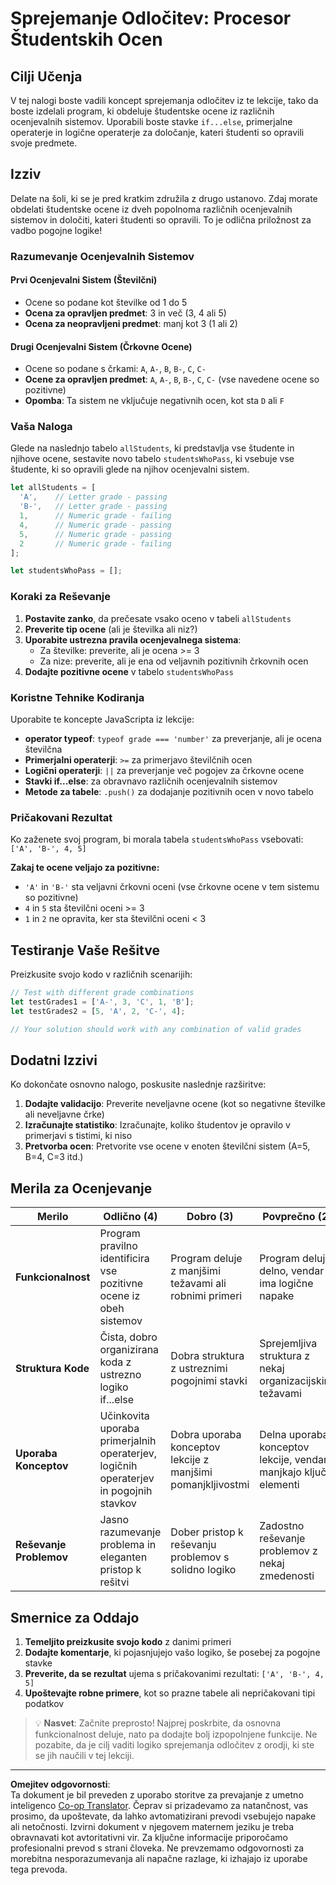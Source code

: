 <!--
CO_OP_TRANSLATOR_METADATA:
{
  "original_hash": "ffe366b2d1f037b99fbadbe1dc81083d",
  "translation_date": "2025-10-25T00:20:05+00:00",
  "source_file": "2-js-basics/3-making-decisions/assignment.md",
  "language_code": "sl"
}
-->
# Sprejemanje Odločitev: Procesor Študentskih Ocen

## Cilji Učenja

V tej nalogi boste vadili koncept sprejemanja odločitev iz te lekcije, tako da boste izdelali program, ki obdeluje študentske ocene iz različnih ocenjevalnih sistemov. Uporabili boste stavke `if...else`, primerjalne operaterje in logične operaterje za določanje, kateri študenti so opravili svoje predmete.

## Izziv

Delate na šoli, ki se je pred kratkim združila z drugo ustanovo. Zdaj morate obdelati študentske ocene iz dveh popolnoma različnih ocenjevalnih sistemov in določiti, kateri študenti so opravili. To je odlična priložnost za vadbo pogojne logike!

### Razumevanje Ocenjevalnih Sistemov

#### Prvi Ocenjevalni Sistem (Številčni)
- Ocene so podane kot številke od 1 do 5
- **Ocena za opravljen predmet**: 3 in več (3, 4 ali 5)
- **Ocena za neopravljeni predmet**: manj kot 3 (1 ali 2)

#### Drugi Ocenjevalni Sistem (Črkovne Ocene)
- Ocene so podane s črkami: `A`, `A-`, `B`, `B-`, `C`, `C-`
- **Ocene za opravljen predmet**: `A`, `A-`, `B`, `B-`, `C`, `C-` (vse navedene ocene so pozitivne)
- **Opomba**: Ta sistem ne vključuje negativnih ocen, kot sta `D` ali `F`

### Vaša Naloga

Glede na naslednjo tabelo `allStudents`, ki predstavlja vse študente in njihove ocene, sestavite novo tabelo `studentsWhoPass`, ki vsebuje vse študente, ki so opravili glede na njihov ocenjevalni sistem.

```javascript
let allStudents = [
  'A',    // Letter grade - passing
  'B-',   // Letter grade - passing  
  1,      // Numeric grade - failing
  4,      // Numeric grade - passing
  5,      // Numeric grade - passing
  2       // Numeric grade - failing
];

let studentsWhoPass = [];
```

### Koraki za Reševanje

1. **Postavite zanko**, da prečesate vsako oceno v tabeli `allStudents`
2. **Preverite tip ocene** (ali je številka ali niz?)
3. **Uporabite ustrezna pravila ocenjevalnega sistema**:
   - Za številke: preverite, ali je ocena >= 3
   - Za nize: preverite, ali je ena od veljavnih pozitivnih črkovnih ocen
4. **Dodajte pozitivne ocene** v tabelo `studentsWhoPass`

### Koristne Tehnike Kodiranja

Uporabite te koncepte JavaScripta iz lekcije:

- **operator typeof**: `typeof grade === 'number'` za preverjanje, ali je ocena številčna
- **Primerjalni operaterji**: `>=` za primerjavo številčnih ocen
- **Logični operaterji**: `||` za preverjanje več pogojev za črkovne ocene
- **Stavki if...else**: za obravnavo različnih ocenjevalnih sistemov
- **Metode za tabele**: `.push()` za dodajanje pozitivnih ocen v novo tabelo

### Pričakovani Rezultat

Ko zaženete svoj program, bi morala tabela `studentsWhoPass` vsebovati: `['A', 'B-', 4, 5]`

**Zakaj te ocene veljajo za pozitivne:**
- `'A'` in `'B-'` sta veljavni črkovni oceni (vse črkovne ocene v tem sistemu so pozitivne)
- `4` in `5` sta številčni oceni >= 3
- `1` in `2` ne opravita, ker sta številčni oceni < 3

## Testiranje Vaše Rešitve

Preizkusite svojo kodo v različnih scenarijih:

```javascript
// Test with different grade combinations
let testGrades1 = ['A-', 3, 'C', 1, 'B'];
let testGrades2 = [5, 'A', 2, 'C-', 4];

// Your solution should work with any combination of valid grades
```

## Dodatni Izzivi

Ko dokončate osnovno nalogo, poskusite naslednje razširitve:

1. **Dodajte validacijo**: Preverite neveljavne ocene (kot so negativne številke ali neveljavne črke)
2. **Izračunajte statistiko**: Izračunajte, koliko študentov je opravilo v primerjavi s tistimi, ki niso
3. **Pretvorba ocen**: Pretvorite vse ocene v enoten številčni sistem (A=5, B=4, C=3 itd.)

## Merila za Ocenjevanje

| Merilo | Odlično (4) | Dobro (3) | Povprečno (2) | Začetno (1) |
|--------|-------------|-----------|---------------|-------------|
| **Funkcionalnost** | Program pravilno identificira vse pozitivne ocene iz obeh sistemov | Program deluje z manjšimi težavami ali robnimi primeri | Program deluje delno, vendar ima logične napake | Program ima velike napake ali ne deluje |
| **Struktura Kode** | Čista, dobro organizirana koda z ustrezno logiko if...else | Dobra struktura z ustreznimi pogojnimi stavki | Sprejemljiva struktura z nekaj organizacijskimi težavami | Slaba struktura, težko slediti logiki |
| **Uporaba Konceptov** | Učinkovita uporaba primerjalnih operaterjev, logičnih operaterjev in pogojnih stavkov | Dobra uporaba konceptov lekcije z manjšimi pomanjkljivostmi | Delna uporaba konceptov lekcije, vendar manjkajo ključni elementi | Omejena uporaba konceptov lekcije |
| **Reševanje Problemov** | Jasno razumevanje problema in eleganten pristop k rešitvi | Dober pristop k reševanju problemov s solidno logiko | Zadostno reševanje problemov z nekaj zmedenosti | Nejasen pristop, ne kaže razumevanja |

## Smernice za Oddajo

1. **Temeljito preizkusite svojo kodo** z danimi primeri
2. **Dodajte komentarje**, ki pojasnjujejo vašo logiko, še posebej za pogojne stavke
3. **Preverite, da se rezultat** ujema s pričakovanimi rezultati: `['A', 'B-', 4, 5]`
4. **Upoštevajte robne primere**, kot so prazne tabele ali nepričakovani tipi podatkov

> 💡 **Nasvet**: Začnite preprosto! Najprej poskrbite, da osnovna funkcionalnost deluje, nato pa dodajte bolj izpopolnjene funkcije. Ne pozabite, da je cilj vaditi logiko sprejemanja odločitev z orodji, ki ste se jih naučili v tej lekciji.

---

**Omejitev odgovornosti**:  
Ta dokument je bil preveden z uporabo storitve za prevajanje z umetno inteligenco [Co-op Translator](https://github.com/Azure/co-op-translator). Čeprav si prizadevamo za natančnost, vas prosimo, da upoštevate, da lahko avtomatizirani prevodi vsebujejo napake ali netočnosti. Izvirni dokument v njegovem maternem jeziku je treba obravnavati kot avtoritativni vir. Za ključne informacije priporočamo profesionalni prevod s strani človeka. Ne prevzemamo odgovornosti za morebitna nesporazumevanja ali napačne razlage, ki izhajajo iz uporabe tega prevoda.